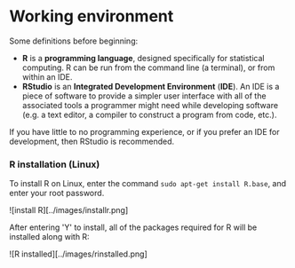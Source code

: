 # Working environment

Some definitions before beginning:

* **R** is a **programming language**, designed specifically for statistical
computing. R can be run from the command line (a terminal), or from
within an IDE.
* **RStudio** is an **Integrated Development Environment** (**IDE**). An IDE
is a piece of software to provide a simpler user interface with all of the
associated tools a programmer might need while developing software (e.g. a
text editor, a compiler to construct a program from code, etc.).

If you have little to no programming experience, or if you prefer an IDE for
development, then RStudio is recommended.

### R installation (Linux)

To install R on Linux, enter the command `sudo apt-get install R.base`, and
enter your root password.

![install R][../images/installr.png]

After entering 'Y' to install, all of the packages required for R will be
installed along with R:

![R installed][../images/rinstalled.png]

